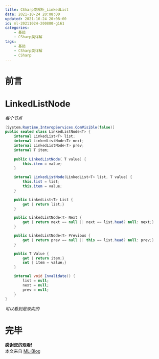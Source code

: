 ```yaml
---
title: CSharp类解析_LinkedList
date: 2021-10-24 20:08:00
updated: 2021-10-24 20:08:00
id: ml-20211024-200800-g161
categories:
	- 基础
	- CSharp类详解
tags: 
	- 基础
	- CSharp类详解
	- CSharp
---
```


# 前言



<!--more-->

# LinkedListNode

*每个节点*
```C#
[System.Runtime.InteropServices.ComVisible(false)] 
public sealed class LinkedListNode<T> {
	internal LinkedList<T> list;
	internal LinkedListNode<T> next;
	internal LinkedListNode<T> prev;
	internal T item;
	
	public LinkedListNode( T value) {
		this.item = value;
	}

	internal LinkedListNode(LinkedList<T> list, T value) {
		this.list = list;
		this.item = value;
	}

	public LinkedList<T> List {
		get { return list;}
	}

	public LinkedListNode<T> Next {
		get { return next == null || next == list.head? null: next;}
	}

	public LinkedListNode<T> Previous {
		get { return prev == null || this == list.head? null: prev;}
	}

	public T Value {
		get { return item;}
		set { item = value;}
	}

	internal void Invalidate() {
		list = null;
		next = null;
		prev = null;
	}           
}   
```
*可以看到是双向的*

# 完毕

**感谢您的观看!**  
本文来自 [ML-Blog][ML-Blog_Link]

<!-- 图片 -->

<!-- 链接 -->

<!-- 水印 -->
[ML-Blog_Link]:https://userminghaoli.github.io/ "我的博客"
